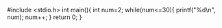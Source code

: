#include <stdio.h>
int main(){
    int num=2;
    while(num<=30){
        printf("%d\n", num);
        num++;
    }
    return 0;
}
